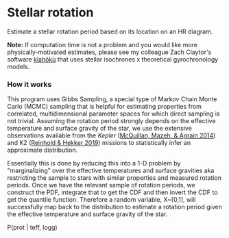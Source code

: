 # Stellar rotation

Estimate a stellar rotation period based on its location on an HR diagram. 

**Note:** If computation time is not a problem and you would like more physically-motivated estimates, please see my colleague Zach Claytor's software [kīahōkū](https://github.com/zclaytor/kiauhoku) that uses stellar isochrones x theoretical gyrochronology models.

### How it works
This program uses Gibbs Sampling, a special type of Markov Chain Monte Carlo (MCMC) sampling that is helpful for estimating properties from correlated, multidimensional parameter spaces for which direct sampling is not trivial. Assuming the rotation period strongly depends on the effective temperature and surface gravity of the star, we use the extensive observations available from the *Kepler* ([McQuillan, Mazeh, & Agrain 2014](https://ui.adsabs.harvard.edu/abs/2014ApJS..211...24M/)) and K2 ([Reinhold & Hekker 2019](https://ui.adsabs.harvard.edu/abs/2020A%26A...635A..43R)) missions to statistically infer an approximate distribution. 

Essentially this is done by reducing this into a 1-D problem by "marginalizing" over the effective temperatures and surface gravities aka restricting the sample to stars with similar properties and measured rotation periods. Once we have the relevant sample of rotation periods, we construct the PDF, integrate that to get the CDF and then invert the CDF to get the quantile function. Therefore a random variable, X~[0,1], will successfully map back to the distribution to estimate a rotation period given the effective temperature and surface gravity of the star. 

P(prot | teff, logg)
